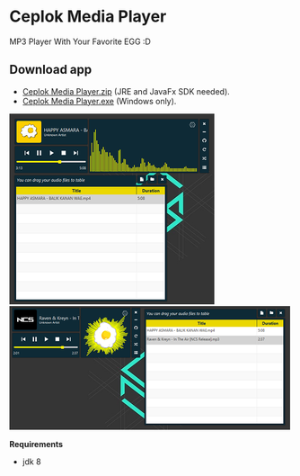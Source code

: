 # Ceplok Media Player
 MP3 Player With Your Favorite EGG :D

## Download app
  - [Ceplok Media Player.zip](http://example.net/) (JRE and JavaFx SDK needed).
  - [Ceplok Media Player.exe](http://example.net/) (Windows only).

![1](1.PNG)
![2](2.PNG)

**Requirements**
- jdk 8